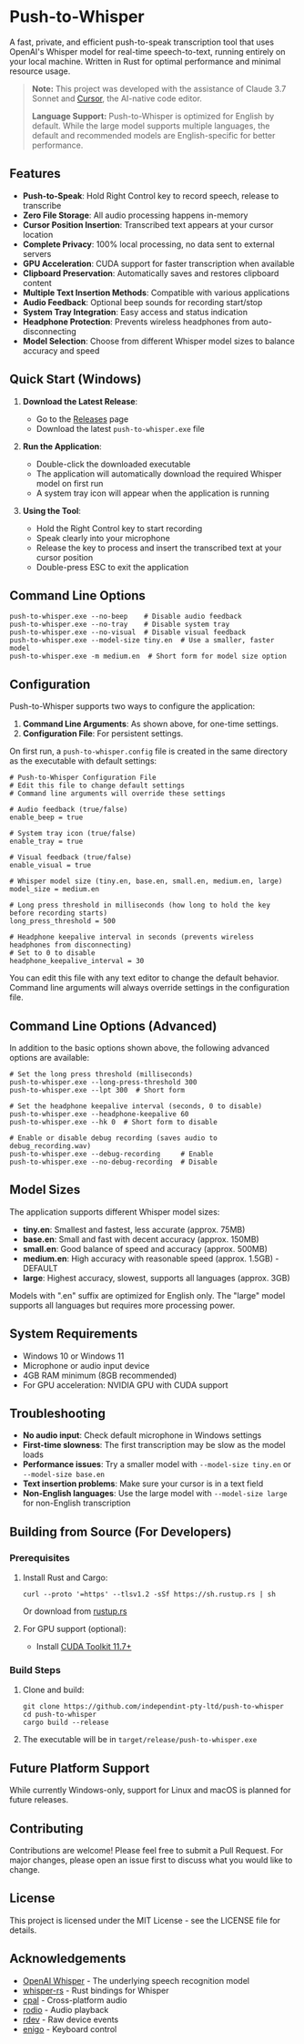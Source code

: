# Push-to-Whisper

A fast, private, and efficient push-to-speak transcription tool that uses OpenAI's Whisper model for real-time speech-to-text, running entirely on your local machine. Written in Rust for optimal performance and minimal resource usage.

> **Note:** This project was developed with the assistance of Claude 3.7 Sonnet and [Cursor](https://cursor.sh), the AI-native code editor.
>
> **Language Support:** Push-to-Whisper is optimized for English by default. While the large model supports multiple languages, the default and recommended models are English-specific for better performance.

## Features

- **Push-to-Speak**: Hold Right Control key to record speech, release to transcribe
- **Zero File Storage**: All audio processing happens in-memory
- **Cursor Position Insertion**: Transcribed text appears at your cursor location
- **Complete Privacy**: 100% local processing, no data sent to external servers
- **GPU Acceleration**: CUDA support for faster transcription when available
- **Clipboard Preservation**: Automatically saves and restores clipboard content
- **Multiple Text Insertion Methods**: Compatible with various applications
- **Audio Feedback**: Optional beep sounds for recording start/stop
- **System Tray Integration**: Easy access and status indication
- **Headphone Protection**: Prevents wireless headphones from auto-disconnecting
- **Model Selection**: Choose from different Whisper model sizes to balance accuracy and speed

## Quick Start (Windows)

1. **Download the Latest Release**:
   - Go to the [Releases](https://github.com/independint-pty-ltd/push-to-whisper/releases) page
   - Download the latest `push-to-whisper.exe` file

2. **Run the Application**:
   - Double-click the downloaded executable
   - The application will automatically download the required Whisper model on first run
   - A system tray icon will appear when the application is running

3. **Using the Tool**:
   - Hold the Right Control key to start recording
   - Speak clearly into your microphone
   - Release the key to process and insert the transcribed text at your cursor position
   - Double-press ESC to exit the application

## Command Line Options

```
push-to-whisper.exe --no-beep    # Disable audio feedback
push-to-whisper.exe --no-tray    # Disable system tray
push-to-whisper.exe --no-visual  # Disable visual feedback
push-to-whisper.exe --model-size tiny.en  # Use a smaller, faster model
push-to-whisper.exe -m medium.en  # Short form for model size option
```

## Configuration

Push-to-Whisper supports two ways to configure the application:

1. **Command Line Arguments**: As shown above, for one-time settings.
2. **Configuration File**: For persistent settings.

On first run, a `push-to-whisper.config` file is created in the same directory as the executable with default settings:

```
# Push-to-Whisper Configuration File
# Edit this file to change default settings
# Command line arguments will override these settings

# Audio feedback (true/false)
enable_beep = true

# System tray icon (true/false)
enable_tray = true

# Visual feedback (true/false)
enable_visual = true

# Whisper model size (tiny.en, base.en, small.en, medium.en, large)
model_size = medium.en

# Long press threshold in milliseconds (how long to hold the key before recording starts)
long_press_threshold = 500

# Headphone keepalive interval in seconds (prevents wireless headphones from disconnecting)
# Set to 0 to disable
headphone_keepalive_interval = 30
```

You can edit this file with any text editor to change the default behavior. Command line arguments will always override settings in the configuration file.

## Command Line Options (Advanced)

In addition to the basic options shown above, the following advanced options are available:

```
# Set the long press threshold (milliseconds)
push-to-whisper.exe --long-press-threshold 300
push-to-whisper.exe --lpt 300  # Short form

# Set the headphone keepalive interval (seconds, 0 to disable)
push-to-whisper.exe --headphone-keepalive 60
push-to-whisper.exe --hk 0  # Short form to disable

# Enable or disable debug recording (saves audio to debug_recording.wav)
push-to-whisper.exe --debug-recording     # Enable
push-to-whisper.exe --no-debug-recording  # Disable
```

## Model Sizes

The application supports different Whisper model sizes:
- **tiny.en**: Smallest and fastest, less accurate (approx. 75MB)
- **base.en**: Small and fast with decent accuracy (approx. 150MB)
- **small.en**: Good balance of speed and accuracy (approx. 500MB)
- **medium.en**: High accuracy with reasonable speed (approx. 1.5GB) - DEFAULT
- **large**: Highest accuracy, slowest, supports all languages (approx. 3GB)

Models with ".en" suffix are optimized for English only. The "large" model supports all languages but requires more processing power.

## System Requirements

- Windows 10 or Windows 11
- Microphone or audio input device
- 4GB RAM minimum (8GB recommended)
- For GPU acceleration: NVIDIA GPU with CUDA support

## Troubleshooting

- **No audio input**: Check default microphone in Windows settings
- **First-time slowness**: The first transcription may be slow as the model loads
- **Performance issues**: Try a smaller model with `--model-size tiny.en` or `--model-size base.en`
- **Text insertion problems**: Make sure your cursor is in a text field
- **Non-English languages**: Use the large model with `--model-size large` for non-English transcription

## Building from Source (For Developers)

### Prerequisites

1. Install Rust and Cargo:
   ```
   curl --proto '=https' --tlsv1.2 -sSf https://sh.rustup.rs | sh
   ```
   Or download from [rustup.rs](https://rustup.rs/)

2. For GPU support (optional):
   - Install [CUDA Toolkit 11.7+](https://developer.nvidia.com/cuda-toolkit)

### Build Steps

1. Clone and build:
   ```
   git clone https://github.com/independint-pty-ltd/push-to-whisper
   cd push-to-whisper
   cargo build --release
   ```

2. The executable will be in `target/release/push-to-whisper.exe`

## Future Platform Support

While currently Windows-only, support for Linux and macOS is planned for future releases.

## Contributing

Contributions are welcome! Please feel free to submit a Pull Request. For major changes, please open an issue first to discuss what you would like to change.

## License

This project is licensed under the MIT License - see the LICENSE file for details.

## Acknowledgements

- [OpenAI Whisper](https://github.com/openai/whisper) - The underlying speech recognition model
- [whisper-rs](https://github.com/tazz4843/whisper-rs) - Rust bindings for Whisper
- [cpal](https://github.com/RustAudio/cpal) - Cross-platform audio
- [rodio](https://github.com/RustAudio/rodio) - Audio playback
- [rdev](https://github.com/Narsil/rdev) - Raw device events
- [enigo](https://github.com/enigo-rs/enigo) - Keyboard control 